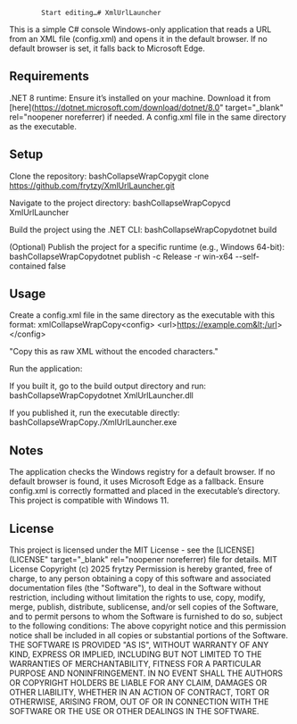 
            Start editing…# XmlUrlLauncher
This is a simple C# console Windows-only application that reads a URL from an XML file (config.xml) and opens it in the default browser. If no default browser is set, it falls back to Microsoft Edge.
## Requirements

.NET 8 runtime: Ensure it’s installed on your machine. Download it from [here](https://dotnet.microsoft.com/download/dotnet/8.0" target="_blank" rel="noopener noreferrer) if needed.
A config.xml file in the same directory as the executable.

## Setup

Clone the repository:
bashCollapseWrapCopygit clone https://github.com/frytzy/XmlUrlLauncher.git

Navigate to the project directory:
bashCollapseWrapCopycd XmlUrlLauncher

Build the project using the .NET CLI:
bashCollapseWrapCopydotnet build

(Optional) Publish the project for a specific runtime (e.g., Windows 64-bit):
bashCollapseWrapCopydotnet publish -c Release -r win-x64 --self-contained false


## Usage

Create a config.xml file in the same directory as the executable with this format:
xmlCollapseWrapCopy&lt;config&gt;
    &lt;url&gt;https://example.com&lt;/url&gt;
&lt;/config&gt;

"Copy this as raw XML without the encoded characters."

Run the application:

If you built it, go to the build output directory and run:
bashCollapseWrapCopydotnet XmlUrlLauncher.dll

If you published it, run the executable directly:
bashCollapseWrapCopy./XmlUrlLauncher.exe




## Notes

The application checks the Windows registry for a default browser.
If no default browser is found, it uses Microsoft Edge as a fallback.
Ensure config.xml is correctly formatted and placed in the executable’s directory.
This project is compatible with Windows 11.

## License
This project is licensed under the MIT License - see the [LICENSE](LICENSE" target="_blank" rel="noopener noreferrer) file for details.
MIT License
Copyright (c) 2025 frytzy
Permission is hereby granted, free of charge, to any person obtaining a copy
of this software and associated documentation files (the "Software"), to deal
in the Software without restriction, including without limitation the rights
to use, copy, modify, merge, publish, distribute, sublicense, and/or sell
copies of the Software, and to permit persons to whom the Software is
furnished to do so, subject to the following conditions:
The above copyright notice and this permission notice shall be included in all
copies or substantial portions of the Software.
THE SOFTWARE IS PROVIDED "AS IS", WITHOUT WARRANTY OF ANY KIND, EXPRESS OR
IMPLIED, INCLUDING BUT NOT LIMITED TO THE WARRANTIES OF MERCHANTABILITY,
FITNESS FOR A PARTICULAR PURPOSE AND NONINFRINGEMENT. IN NO EVENT SHALL THE
AUTHORS OR COPYRIGHT HOLDERS BE LIABLE FOR ANY CLAIM, DAMAGES OR OTHER
LIABILITY, WHETHER IN AN ACTION OF CONTRACT, TORT OR OTHERWISE, ARISING FROM,
OUT OF OR IN CONNECTION WITH THE SOFTWARE OR THE USE OR OTHER DEALINGS IN THE
SOFTWARE.